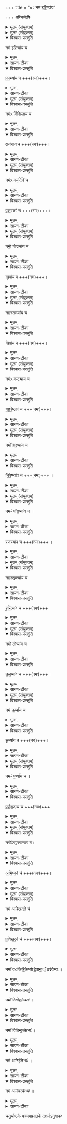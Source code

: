 +++
title = "०८ नम॑ इरि॒ण्या॑य"

+++
अग्निर्ऋषिः
<details><summary>मूलम् (संयुक्तम्)</summary>

नम॑ इरि॒ण्या॑य च प्रप॒थ्या॑य च॒ नम॑ᳵ किँशि॒लाय॑ च॒ क्षय॑णाय च॒ नम॑ᳵ कप॒र्दिने॑ च पुल॒स्तये॑ च॒ नमो॒ गोष्ठ्या॑य च॒ गृह्या॑य च॒ नम॒स्तल्प्या॑य च॒ गेह्या॑य च॒ नम॑ᳵ का॒ट्या॑य च गह्वरे॒ष्ठाय॑ च॒ नमो॑ ह्रद॒य्या॑य च निवे॒ष्प्या॑य च॒ नमᳶ॑ पाँस॒व्या॑य च रज॒स्या॑य च॒ नम॒श्शुष्क्या॑य च हरि॒त्या॑य च॒ नमो॒ लोप्या॑य चोल॒प्या॑य च [19]  नम॑ ऊ॒र्व्या॑य च सू॒र्म्या॑य च॒ नमᳶ॑ प॒र्ण्या॑य च पर्णश॒द्या॑य च॒ नमो॑ऽपगु॒रमा॑णाय चाभिघ्न॒ते च॒ नम॑ आक्खिद॒ते च॑ प्रक्खिद॒ते च॒ नमो॑ वᳵ किरि॒केभ्यो॑ दे॒वाना॒ँ॒ हृद॑येभ्यो॒ नमो॑ विक्षीण॒केभ्यो॒ नमो॑ विचिन्व॒त्केभ्यो॒ नम॑ आनिर्ह॒तेभ्यो॒ नम॑ आमीव॒त्केभ्यः॑ ॥ [20]  
</details>

<details><summary>मूलम् (संयुक्तम्)</summary>

नम॑ इरि॒ण्या॑य च प्रप॒थ्या॑य च  ।
</details>

<details open><summary>विश्वास-प्रस्तुतिः</summary>

नम॑ इरि॒ण्या॑य च
</details>

<details><summary>मूलम्</summary>

नम॑ इरि॒ण्या॑य च
</details>

<details><summary>सायण-टीका</summary>

(अथ चतुर्थकाण्डे पञ्चमप्रपाठके नवमोऽनुवाकः)।  
अष्टमानुवाके यान्यन्यतरतोनमस्काराणि यजूंष्युक्तानि तेभ्योऽप्यन्यानिकानिचिन्नवमेऽनुवाक उच्यन्ते।    तत्र विद्यमानान्येकोनाविंशतिसंख्याकानि यजूंष्याह— नम इरिण्याय इति।  
इरिणमूषरं तत्र भव इरिण्यः।  
</details>

<details open><summary>विश्वास-प्रस्तुतिः</summary>

प्र॒प॒थ्या॑य च +++(नमः)+++॥
</details>

<details><summary>मूलम्</summary>

प्र॒प॒थ्या॑य च +++(नमः)+++॥
</details>

<details><summary>सायण-टीका</summary>

प्रपथो बहुभिः सेवितो मार्गस्तत्र भवः प्रपथ्यः।   
</details>

<details><summary>मूलम् (संयुक्तम्)</summary>

नम॑ᳵ किँशि॒लाय॑ च॒ क्षय॑णाय च  ।
</details>

<details open><summary>विश्वास-प्रस्तुतिः</summary>

नम॑ᳵ किँशि॒लाय॑ च
</details>

<details><summary>मूलम्</summary>

नम॑ᳵ किँशि॒लाय॑ च
</details>

<details><summary>सायण-टीका</summary>

कुत्सिताः क्षुद्राः शिला यत्र प्रदेशे तादृशः शार्वरिस्तः प्रदेशः किंशिलः।  
</details>

<details open><summary>विश्वास-प्रस्तुतिः</summary>

क्षय॑णाय च +++(नमः)+++।
</details>

<details><summary>मूलम्</summary>

क्षय॑णाय च +++(नमः)+++।
</details>

<details><summary>सायण-टीका</summary>

क्षयणो निवासयोग्यो देशः।   
</details>

<details><summary>मूलम् (संयुक्तम्)</summary>

नम॑ᳵ कप॒र्दिने॑ च पुल॒स्तये॑ च  ।
</details>

<details open><summary>विश्वास-प्रस्तुतिः</summary>

नम॑ᳵ कप॒र्दिने॑ च
</details>

<details><summary>मूलम्</summary>

नम॑ᳵ कप॒र्दिने॑ च
</details>

<details><summary>सायण-टीका</summary>

कपर्दी जटाबन्धवान्।   
</details>

<details open><summary>विश्वास-प्रस्तुतिः</summary>

पु॒ल॒स्तये॑ च  +++(नमः)+++।
</details>

<details><summary>मूलम्</summary>

पु॒ल॒स्तये॑ च  +++(नमः)+++।
</details>

<details><summary>सायण-टीका</summary>

भक्तानां पुरतस्तिष्ठतीति पुलास्तिः
</details>

<details><summary>मूलम् (संयुक्तम्)</summary>

नमो॒  गोष्ठ्या॑य च॒ गृह्या॑य च  ।
</details>

<details open><summary>विश्वास-प्रस्तुतिः</summary>

नमो॒  गोष्ठ्या॑य च
</details>

<details><summary>मूलम्</summary>

नमो॒  गोष्ठ्या॑य च
</details>

<details><summary>सायण-टीका</summary>

गवां स्थानं गोष्ठं तत्र भवो गोष्ठ्यः।   
</details>

<details open><summary>विश्वास-प्रस्तुतिः</summary>

गृह्या॑य च +++(नमः)+++।
</details>

<details><summary>मूलम्</summary>

गृह्या॑य च +++(नमः)+++।
</details>

<details><summary>सायण-टीका</summary>

गृहे भवो गृह्यः।   
</details>

<details><summary>मूलम् (संयुक्तम्)</summary>

नम॒स्तल्प्या॑य च॒ गेह्या॑य च ।
</details>

<details open><summary>विश्वास-प्रस्तुतिः</summary>

नम॒स्तल्प्या॑य च
</details>

<details><summary>मूलम्</summary>

नम॒स्तल्प्या॑य च
</details>

<details><summary>सायण-टीका</summary>

तल्पे खट्वायां शयानस्तल्प्यः।   
</details>

<details open><summary>विश्वास-प्रस्तुतिः</summary>

गेह्या॑य च +++(नमः)+++।
</details>

<details><summary>मूलम्</summary>

गेह्या॑य च +++(नमः)+++।
</details>

<details><summary>सायण-टीका</summary>

गेहे प्रासादे भवो गेह्यः ।
</details>

<details><summary>मूलम् (संयुक्तम्)</summary>

नम॑ᳵ का॒ट्या॑य च गह्वरे॒ष्ठाय॑ च ।
</details>

<details open><summary>विश्वास-प्रस्तुतिः</summary>

नम॑ᳵ का॒ट्या॑य च
</details>

<details><summary>मूलम्</summary>

नम॑ᳵ का॒ट्या॑य च
</details>

<details><summary>सायण-टीका</summary>

कुत्सितमटति कण्टकलतादिपूर्णतया दुष्प्रदेशत्वं प्राप्नोतीति दुर्गमोऽरण्यविशेषः काटस्तत्र भवः काट्यः।  
</details>

<details open><summary>विश्वास-प्रस्तुतिः</summary>

ग॒ह्व॒रे॒ष्ठाय॑ च +++(नमः)+++।
</details>

<details><summary>मूलम्</summary>

ग॒ह्व॒रे॒ष्ठाय॑ च +++(नमः)+++।
</details>

<details><summary>सायण-टीका</summary>

गह्वरे विषमे गिरिगुहादौ तिष्ठतीति गह्वरेष्ठः ।   
</details>

<details><summary>मूलम् (संयुक्तम्)</summary>

नमो॑ ह्रद॒य्या॑य च निवे॒ष्प्या॑य च ।
</details>

<details open><summary>विश्वास-प्रस्तुतिः</summary>

नमो॑ ह्रद॒य्या॑य च
</details>

<details><summary>मूलम्</summary>

नमो॑ ह्रद॒य्या॑य च
</details>

<details><summary>सायण-टीका</summary>

हृदेष्वगाधजलेषु भवो हृदय्यः।  
गह्वरे विषमे गिरिगुहादौ तिष्ठतीति गह्वरेष्ठः।   
</details>

<details open><summary>विश्वास-प्रस्तुतिः</summary>

नि॒वे॒ष्प्या॑य च +++(नमः)+++ ।
</details>

<details><summary>मूलम्</summary>

नि॒वे॒ष्प्या॑य च +++(नमः)+++ ।
</details>

<details><summary>सायण-टीका</summary>

हृदेष्वगाधजलेषु भवो हृदय्यः।  
निवेष्पं नीहारजलं तत्र भवो निवेष्प्यः।
</details>

<details><summary>मूलम् (संयुक्तम्)</summary>

नमᳶ॑ पाँस॒व्या॑य च रज॒स्या॑य च ।
</details>

<details open><summary>विश्वास-प्रस्तुतिः</summary>

नमᳶ॑ पाँस॒व्या॑य च ।
</details>

<details><summary>मूलम्</summary>

नमᳶ॑ पाँस॒व्या॑य च ।
</details>

<details><summary>सायण-टीका</summary>

पांसुषुपरमाणुष्ववस्थितः पांसव्यः।   
</details>

<details open><summary>विश्वास-प्रस्तुतिः</summary>

र॒ज॒स्या॑य च  +++(नमः)+++ ।
</details>

<details><summary>मूलम्</summary>

र॒ज॒स्या॑य च  +++(नमः)+++ ।
</details>

<details><summary>सायण-टीका</summary>

रजसि विस्पष्टायां धूल्यामवस्थितो रजस्यः।   
</details>

<details><summary>मूलम् (संयुक्तम्)</summary>

नम॒श्शुष्क्या॑य च हरि॒त्या॑य च  ।
</details>

<details open><summary>विश्वास-प्रस्तुतिः</summary>

नम॒श्शुष्क्या॑य च
</details>

<details><summary>मूलम्</summary>

नम॒श्शुष्क्या॑य च
</details>

<details><summary>सायण-टीका</summary>

शुष्केषु काष्ठेषु भवः शुष्क्यः ।  
</details>

<details open><summary>विश्वास-प्रस्तुतिः</summary>

ह॒रि॒त्या॑य च +++(नमः)+++
</details>

<details><summary>मूलम्</summary>

ह॒रि॒त्या॑य च +++(नमः)+++
</details>

<details><summary>सायण-टीका</summary>

हरितमार्द्रं तत्र भवो हरित्यः।   
</details>

<details><summary>मूलम् (संयुक्तम्)</summary>

नमो॒  लोप्या॑य चोल॒प्या॑य च  
</details>

<details open><summary>विश्वास-प्रस्तुतिः</summary>

नमो॒  लोप्या॑य च
</details>

<details><summary>मूलम्</summary>

नमो॒  लोप्या॑य च
</details>

<details><summary>सायण-टीका</summary>

लुप्यते तृणादिकमस्मिन्नति लोपः कठिणप्रदेशस्तत्र भवो लोप्यः।   
</details>

<details open><summary>विश्वास-प्रस्तुतिः</summary>

उ॒ल॒प्या॑य च +++(नमः)+++।
</details>

<details><summary>मूलम्</summary>

उ॒ल॒प्या॑य च +++(नमः)+++।
</details>

<details><summary>सायण-टीका</summary>

उलपा बल्वजतृणादयस्तत्र भव उलप्यः।   
</details>

<details><summary>मूलम् (संयुक्तम्)</summary>

नम॑ ऊ॒र्व्या॑य च सू॒र्म्या॑य च
</details>

<details open><summary>विश्वास-प्रस्तुतिः</summary>

नम॑ ऊ॒र्व्या॑य च
</details>

<details><summary>मूलम्</summary>

नम॑ ऊ॒र्व्या॑य च
</details>

<details><summary>सायण-टीका</summary>

ऊर्व्यां पृथिव्यां भव ऊर्व्यः।   
</details>

<details open><summary>विश्वास-प्रस्तुतिः</summary>

सू॒र्म्या॑य च +++(नमः)+++।
</details>

<details><summary>मूलम्</summary>

सू॒र्म्या॑य च +++(नमः)+++।
</details>

<details><summary>सायण-टीका</summary>

शोभना ऊर्मयो यस्यां नद्यां सेयं सूर्मिस्तत्र भवः सूर्म्यः।   
</details>

<details><summary>मूलम् (संयुक्तम्)</summary>

नमᳶ॑ प॒र्ण्या॑य च पर्णश॒द्या॑य च  ।
</details>

<details open><summary>विश्वास-प्रस्तुतिः</summary>

नमᳶ॑ प॒र्ण्या॑य च ।
</details>

<details><summary>मूलम्</summary>

नमᳶ॑ प॒र्ण्या॑य च ।
</details>

<details><summary>सायण-टीका</summary>

पर्णेषु पत्रेषु भवः पर्ण्यः।   
</details>

<details open><summary>विश्वास-प्रस्तुतिः</summary>

प॒र्ण॒श॒द्या॑य च  +++(नमः)+++
</details>

<details><summary>मूलम्</summary>

प॒र्ण॒श॒द्या॑य च  +++(नमः)+++
</details>

<details><summary>सायण-टीका</summary>

शुष्काणां पर्णानां  
२१३३ संघातः पर्णशदस्तत्र भवः पर्णशद्यः।   
</details>

<details><summary>मूलम् (संयुक्तम्)</summary>

नमो॑ऽपगु॒रमा॑णाय चाभिघ्न॒ते च  ।
</details>

<details open><summary>विश्वास-प्रस्तुतिः</summary>

नमो॑ऽपगु॒रमा॑णाय च।
</details>

<details><summary>मूलम्</summary>

नमो॑ऽपगु॒रमा॑णाय च।
</details>

<details><summary>सायण-टीका</summary>

अपगुरमाण उद्यतायुधः।   
</details>

<details open><summary>विश्वास-प्रस्तुतिः</summary>

अ॒भि॒घ्न॒ते च॑ +++(नमः)+++।
</details>

<details><summary>मूलम्</summary>

अ॒भि॒घ्न॒ते च॑ +++(नमः)+++।
</details>

<details><summary>सायण-टीका</summary>

अभिध्नन्प्रहरन्।   
</details>

<details><summary>मूलम् (संयुक्तम्)</summary>

नम॑ आक्खिद॒ते च॑ प्रक्खिद॒ते च  ।  
</details>

<details open><summary>विश्वास-प्रस्तुतिः</summary>

नम॑ आक्खिद॒ते च॑  
</details>

<details><summary>मूलम्</summary>

नम॑ आक्खिद॒ते च॑  
</details>

<details><summary>सायण-टीका</summary>

आक्खिदन्नीषत्खेदयन्।
</details>

<details open><summary>विश्वास-प्रस्तुतिः</summary>

प्र॒क्खि॒द॒ते च॑  +++(नमः)+++।  
</details>

<details><summary>मूलम्</summary>

प्र॒क्खि॒द॒ते च॑  +++(नमः)+++।  
</details>

<details><summary>सायण-टीका</summary>

प्रक्खिदन्नत्यन्तं खेदयन्।  
</details>

<details open><summary>विश्वास-प्रस्तुतिः</summary>

नमो॑ वᳵ किरि॒केभ्यो॑ दे॒वाना॒ँ॒ हृद॑येभ्यः ।  
</details>

<details><summary>मूलम्</summary>

नमो॑ वᳵ किरि॒केभ्यो॑ दे॒वाना॒ँ॒ हृद॑येभ्यः ।  
</details>

<details><summary>सायण-टीका</summary>

किरन्ति भक्तेभ्यो धनानिति किरिका उदारा रुद्रावताराः ते च देवानां हृदयभूताः सर्वदेवप्रिय त्वात्तादृशेभ्यो वो युष्मभ्यं नमः।  
</details>

<details open><summary>विश्वास-प्रस्तुतिः</summary>

नमो॑ विक्षीण॒केभ्यः॑ ।  
</details>

<details><summary>मूलम्</summary>

नमो॑ विक्षीण॒केभ्यः॑ ।  
</details>

<details><summary>सायण-टीका</summary>

क्षीणकेभ्यो विपरीता विक्षीणिकाः कदाचिदपि क्षयरहिता इत्यर्थः।   
</details>

<details open><summary>विश्वास-प्रस्तुतिः</summary>

नमो॑ विचिन्व॒त्केभ्यः॑ ।  
</details>

<details><summary>मूलम्</summary>

नमो॑ विचिन्व॒त्केभ्यः॑ ।  
</details>

<details><summary>सायण-टीका</summary>

विचिन्वन्त्वपेक्षितमर्थं संपादयन्तीति विचिन्वत्काः।   
</details>

<details open><summary>विश्वास-प्रस्तुतिः</summary>

नम॑ आनिर्ह॒तेभ्यः॑ ।  
</details>

<details><summary>मूलम्</summary>

नम॑ आनिर्ह॒तेभ्यः॑ ।  
</details>

<details><summary>सायण-टीका</summary>

आसमन्तान्निःशेषेण हतं पापं यैस्त आनिर्हताः।   
</details>

<details open><summary>विश्वास-प्रस्तुतिः</summary>

नम॑ आमीव॒त्केभ्यः॑ ॥  
</details>

<details><summary>मूलम्</summary>

नम॑ आमीव॒त्केभ्यः॑ ॥  
</details>

<details><summary>सायण-टीका</summary>

आ समन्तान्मविन्ति स्थूलीभावं प्राप्नुवन्तीत्यामीवत्काः।  
अत्र विक्षीणकविचिन्यत्कानिर्हतामीवत्केषु देवानाँ।  
हृदयेभ्य इत्यनुषज्जते।   

पञ्चमानुवाकमारभ्य नवमान्तेष्वनुवाकेष्वन्यरतोनमस्काराणि बहूनि यजूंष्यभिहितानि।  
तैः सर्वैः परमेश्वरस्य सार्वात्म्यं प्रतिपादयितुमेकैकेन यजुषा स्थावरं जङ्गमं चैककं रूपमभिहितम्।  
अनुवाकभेदस्तु क्रतोर्बहिः प्रयोगे मन्त्रभेदाभिप्रायेण द्रष्टव्यः।  
एकैकाऽनुवाक एकैको मन्त्रः।  
तत्र तस्य पुरश्चरणादिप्रकारस्तु रुद्रकल्पेऽभिधास्यते॥

इति श्रीमत्सायणाचार्यविरचिते माधवीये वेदार्थप्रकाशे कृष्णयजुर्वेदीयतैत्तिरीयसंहिताभाष्ये चतुर्थकाण्डे पञ्चमप्रपाठके नवमोऽनुवाकः ॥ ९॥
</details>

चतुर्थाष्टके पञ्चमप्रपाठके दशमोऽनुवाकः
